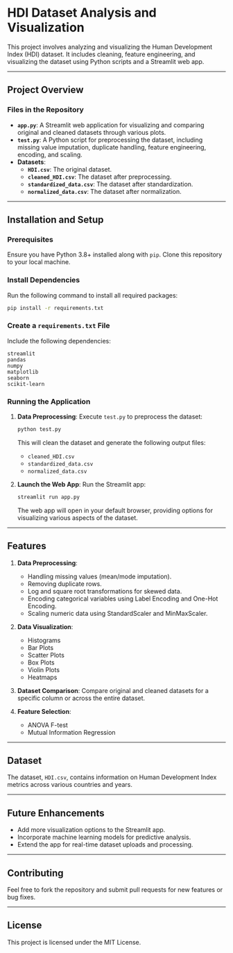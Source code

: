
# HDI Dataset Analysis and Visualization

This project involves analyzing and visualizing the Human Development Index (HDI) dataset. It includes cleaning, feature engineering, and visualizing the dataset using Python scripts and a Streamlit web app.

---

## Project Overview

### Files in the Repository
- **`app.py`**: A Streamlit web application for visualizing and comparing original and cleaned datasets through various plots.
- **`test.py`**: A Python script for preprocessing the dataset, including missing value imputation, duplicate handling, feature engineering, encoding, and scaling.
- **Datasets**:
  - **`HDI.csv`**: The original dataset.
  - **`cleaned_HDI.csv`**: The dataset after preprocessing.
  - **`standardized_data.csv`**: The dataset after standardization.
  - **`normalized_data.csv`**: The dataset after normalization.

---

## Installation and Setup

### Prerequisites
Ensure you have Python 3.8+ installed along with `pip`. Clone this repository to your local machine.

### Install Dependencies
Run the following command to install all required packages:
```bash
pip install -r requirements.txt
```

### Create a `requirements.txt` File
Include the following dependencies:
```
streamlit
pandas
numpy
matplotlib
seaborn
scikit-learn
```

### Running the Application
1. **Data Preprocessing**:
   Execute `test.py` to preprocess the dataset:
   ```bash
   python test.py
   ```
   This will clean the dataset and generate the following output files:
   - `cleaned_HDI.csv`
   - `standardized_data.csv`
   - `normalized_data.csv`

2. **Launch the Web App**:
   Run the Streamlit app:
   ```bash
   streamlit run app.py
   ```
   The web app will open in your default browser, providing options for visualizing various aspects of the dataset.

---

## Features
1. **Data Preprocessing**:
   - Handling missing values (mean/mode imputation).
   - Removing duplicate rows.
   - Log and square root transformations for skewed data.
   - Encoding categorical variables using Label Encoding and One-Hot Encoding.
   - Scaling numeric data using StandardScaler and MinMaxScaler.

2. **Data Visualization**:
   - Histograms
   - Bar Plots
   - Scatter Plots
   - Box Plots
   - Violin Plots
   - Heatmaps

3. **Dataset Comparison**:
   Compare original and cleaned datasets for a specific column or across the entire dataset.

4. **Feature Selection**:
   - ANOVA F-test
   - Mutual Information Regression

---

## Dataset
The dataset, `HDI.csv`, contains information on Human Development Index metrics across various countries and years.

---

## Future Enhancements
- Add more visualization options to the Streamlit app.
- Incorporate machine learning models for predictive analysis.
- Extend the app for real-time dataset uploads and processing.

---

## Contributing
Feel free to fork the repository and submit pull requests for new features or bug fixes.

---

## License
This project is licensed under the MIT License.
